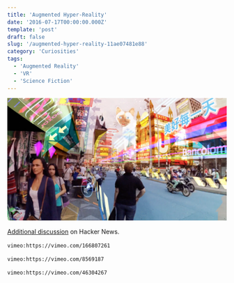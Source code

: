 ```yaml
---
title: 'Augmented Hyper-Reality'
date: '2016-07-17T00:00:00.000Z'
template: 'post'
draft: false
slug: '/augmented-hyper-reality-11ae07481e88'
category: 'Curiosities'
tags:
  - 'Augmented Reality'
  - 'VR'
  - 'Science Fiction'
---
```


![](./images/augmented-hyper-reality-1.png)

[Additional discussion](https://news.ycombinator.com/item?id=11754564) on Hacker News.

`vimeo:https://vimeo.com/166807261`

`vimeo:https://vimeo.com/8569187`

`vimeo:https://vimeo.com/46304267`
